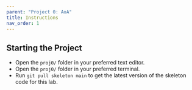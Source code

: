 ```yaml
---
parent: "Project 0: AoA"
title: Instructions
nav_order: 1
---
```


## Starting the Project

 - Open the `proj0/` folder in your preferred text editor.
 - Open the `proj0/` folder in your preferred terminal.
 - Run `git pull skeleton main` to get the latest version of the skeleton code for this lab.

